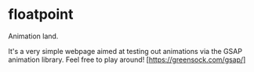 # floatpoint
Animation land.


It's a very simple webpage aimed at testing out animations via the GSAP animation library. Feel free to play around! [https://greensock.com/gsap/]
